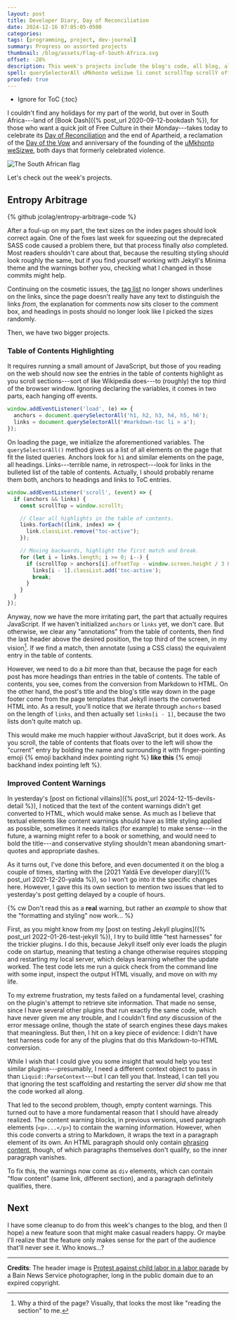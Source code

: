 ```yaml
---
layout: post
title: Developer Diary, Day of Reconciliation
date: 2024-12-16 07:05:05-0500
categories:
tags: [programming, project, dev-journal]
summary: Progress on assorted projects
thumbnail: /blog/assets/Flag-of-South-Africa.svg
offset: -28%
description: This week's projects include the blog's code, all blog, all the time.
spell: querySelectorAll uMkhonto weSizwe li const scrollTop scrollY offsetTop Yaldā ParseContext
proofed: true
---
```


* Ignore for ToC
{:toc}

I couldn't find any holidays for my part of the world, but over in South Africa---land of [Book Dash]({% post_url 2020-09-12-bookdash %}), for those who want a quick jolt of Free Culture in their Monday---takes today to celebrate its [Day of Reconciliation](https://en.wikipedia.org/wiki/Day_of_Reconciliation) and the end of Apartheid, a reclamation of the [Day of the Vow](https://en.wikipedia.org/wiki/Day_of_the_Vow) and anniversary of the founding of the [uMkhonto weSizwe](https://en.wikipedia.org/wiki/UMkhonto_weSizwe), both days that formerly celebrated violence.

![The South African flag](/blog/assets/Flag-of-South-Africa.svg "No, I don't have snarky things to say about somebody's flag...")

Let's check out the week's projects.

## Entropy Arbitrage

{% github jcolag/entropy-arbitrage-code %}

After a foul-up on my part, the text sizes on the index pages should look correct again.  One of the fixes last week for squeezing out the deprecated SASS code caused a problem there, but that process finally *also* completed.  Most readers shouldn't care about that, because the resulting styling should look roughly the same, but if you find yourself working with Jekyll's Minima theme and the warnings bother you, checking what I changed in those commits might help.

Continuing on the cosmetic issues, the [tag list](/blog/tags) no longer shows underlines on the links, since the page doesn't really have any text to distinguish the links *from*, the explanation for comments now sits closer to the comment box, and headings in posts should no longer look like I picked the sizes randomly.

Then, we have two bigger projects.

### Table of Contents Highlighting

It requires running a small amount of JavaScript, but those of you reading on the web should now see the entries in the table of contents highlight as you scroll sections---sort of like Wikipedia does---to (roughly) the top third of the browser window.  Ignoring declaring the variables, it comes in two parts, each hanging off events.

```JavaScript
window.addEventListener('load', (e) => {
  anchors = document.querySelectorAll('h1, h2, h3, h4, h5, h6');
  links = document.querySelectorAll('#markdown-toc li > a');
});
```

On loading the page, we initialize the aforementioned variables.  The `querySelectorAll()` method gives us a list of all elements on the page that fit the listed queries.  Anchors look for `h1` and similar elements on the page, all headings.  Links---terrible name, in retrospect---look for links in the bulleted list of the table of contents.  Actually, I should probably rename them both, anchors to headings and links to ToC entries.

```JavaScript
window.addEventListener('scroll', (event) => {
  if (anchors && links) {
    const scrollTop = window.scrollY;

    // Clear all highlights in the table of contents.
    links.forEach((link, index) => {
      link.classList.remove("toc-active");
    });

    // Moving backwards, highlight the first match and break.
    for (let i = links.length; i >= 0; i--) {
      if (scrollTop > anchors[i].offsetTop - window.screen.height / 3 && i > 0) {
        links[i - 1].classList.add('toc-active');
        break;
      }
    }
  }
});
```

Anyway, now we have the more irritating part, the part that actually requires JavaScript.  If we haven't initialized `anchors` or `links` yet, we don't care.  But otherwise, we clear any "annotations" from the table of contents, then find the last header above the desired position, the top third of the screen, in my vision[^1].  If we find a match, then annotate (using a CSS class) the equivalent entry in the table of contents.

[^1]:  Why a third of the page?  Visually, that looks the most like "reading the section" to me.

However, we need to do a *bit* more than that, because the page for each post has more headings than entries in the table of contents.  The table of contents, you see, comes from the conversion from Markdown to HTML.  On the other hand, the post's title and the blog's title way down in the page footer come from the page templates that Jekyll inserts the converted HTML into.  As a result, you'll notice that we iterate through `anchors` based on the length of `links`, and then actually set `links[i - 1]`, because the two lists don't quite match up.

This would make me much happier without JavaScript, but it does work.  As you scroll, the table of contents that floats over to the left will show the "current" entry by bolding the name and surrounding it with finger-pointing emoji {% emoji backhand index pointing right %} **like this** {% emoji backhand index pointing left %}.

### Improved Content Warnings

In yesterday's [post on fictional villains]({% post_url 2024-12-15-devils-detail %}), I noticed that the text of the content warnings didn't get converted to HTML, which would make sense.  As much as I believe that textual elements like content warnings should have as little styling applied as possible, sometimes it needs italics (for example) to make sense---in the future, a warning might refer to a book or something, and would need to bold the title---and conservative styling shouldn't mean abandoning smart-quotes and appropriate dashes.

As it turns out, I've done this before, and even documented it on the blog a couple of times, starting with the [2021 Yaldā Eve developer diary]({% post_url 2021-12-20-yalda %}), so I won't go into it the specific changes here.  However, I gave this its own section to mention two issues that led to yesterday's post getting delayed by a couple of hours.

{% cw Don't read this as a **real** warning, but rather an *example* to show that the "formatting and styling" now work... %}

First, as you might know from my [post on testing Jekyll plugins]({% post_url 2022-01-26-test-jekyll %}), I try to build little "test harnesses" for the trickier plugins.  I do this, because Jekyll itself only ever loads the plugin code on startup, meaning that testing a change otherwise requires stopping and restarting my local server, which delays learning whether the update worked.  The test code lets me run a quick check from the command line with some input, inspect the output HTML visually, and move on with my life.

To my extreme frustration, my tests failed on a fundamental level, crashing on the plugin's attempt to retrieve site information.  That made no sense, since I have several other plugins that run exactly the same code, which have never given me any trouble, and I couldn't find *any* discussion of the error message online, though the state of search engines these days makes that meaningless.  But then, I hit on a key piece of evidence:  I didn't have test harness code for any of the plugins that do this Markdown-to-HTML conversion.

While I wish that I could give you some insight that would help you test similar plugins---presumably, I need a different context object to pass in than `Liquid::ParseContext`---but I can tell you that.  Instead, I can tell you that ignoring the test scaffolding and restarting the server *did* show me that the code worked all along.

That led to the second problem, though, empty content warnings.  This turned out to have a more fundamental reason that I should have already realized.  The content warning blocks, in previous versions, used paragraph elements (`<p>...</p>`) to contain the warning information.  However, when this code converts a string to Markdown, it wraps the text in a paragraph element of its own.  An HTML paragraph should only contain [phrasing content](https://developer.mozilla.org/en-US/docs/Web/HTML/Content_categories#phrasing_content), though, of which paragraphs themselves don't qualify, so the inner paragraph vanishes.

To fix this, the warnings now come as `div` elements, which can contain "flow content" (same link, different section), and a paragraph definitely qualifies, there.

## Next

I have some cleanup to do from this week's changes to the blog, and then (I hope) a new feature soon that might make casual readers happy.  Or maybe I'll realize that the feature only makes sense for the part of the audience that'll never see it.  Who knows...?

* * *

**Credits**:  The header image is [Protest against child labor in a labor parade](https://www.loc.gov/pictures/collection/ggbain/item/97519062/) by a Bain News Service photographer, long in the public domain due to an expired copyright.

